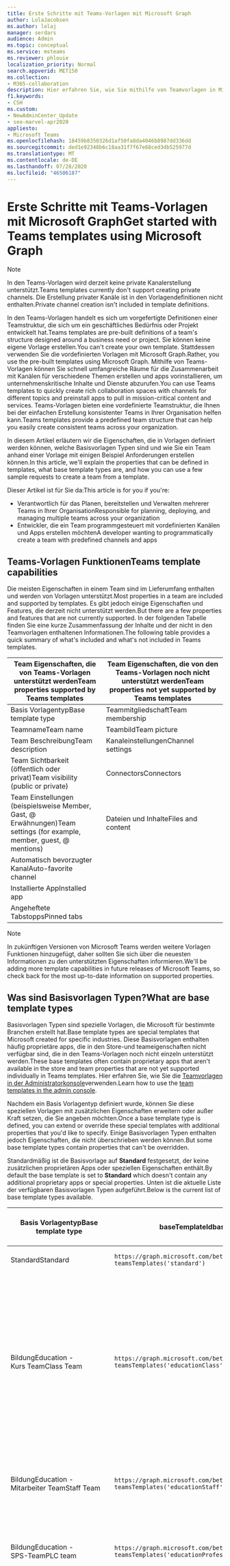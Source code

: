```yaml
---
title: Erste Schritte mit Teams-Vorlagen mit Microsoft Graph
author: LolaJacobsen
ms.author: lolaj
manager: serdars
audience: Admin
ms.topic: conceptual
ms.service: msteams
ms.reviewer: phlouie
localization_priority: Normal
search.appverid: MET150
ms.collection:
- M365-collaboration
description: Hier erfahren Sie, wie Sie mithilfe von Teamvorlagen in Microsoft Graph Zusammenarbeit mit Kanälen für verschiedene Themen erstellen und apps vorinstallieren, um Inhalte und Dienste bereitzustellen.
f1.keywords:
- CSH
ms.custom:
- NewAdminCenter_Update
- seo-marvel-apr2020
appliesto:
- Microsoft Teams
ms.openlocfilehash: 18459b8350326d1af50fa8da4046b8987dd336dd
ms.sourcegitcommit: ded1e92348b6c18aa31f7f67e68ced3db525977d
ms.translationtype: MT
ms.contentlocale: de-DE
ms.lasthandoff: 07/28/2020
ms.locfileid: "46506187"
---
```

# <a name="get-started-with-teams-templates-using-microsoft-graph"></a><span data-ttu-id="64f31-103">Erste Schritte mit Teams-Vorlagen mit Microsoft Graph</span><span class="sxs-lookup"><span data-stu-id="64f31-103">Get started with Teams templates using Microsoft Graph</span></span>

> [!NOTE]
> <span data-ttu-id="64f31-104">In den Teams-Vorlagen wird derzeit keine private Kanalerstellung unterstützt.</span><span class="sxs-lookup"><span data-stu-id="64f31-104">Teams templates currently don't support creating private channels.</span></span> <span data-ttu-id="64f31-105">Die Erstellung privater Kanäle ist in den Vorlagendefinitionen nicht enthalten.</span><span class="sxs-lookup"><span data-stu-id="64f31-105">Private channel creation isn't included in template definitions.</span></span>

<span data-ttu-id="64f31-106">In den Teams-Vorlagen handelt es sich um vorgefertigte Definitionen einer Teamstruktur, die sich um ein geschäftliches Bedürfnis oder Projekt entwickelt hat.</span><span class="sxs-lookup"><span data-stu-id="64f31-106">Teams templates are pre-built definitions of a team's structure designed around a business need or project.</span></span> <span data-ttu-id="64f31-107">Sie können keine eigene Vorlage erstellen.</span><span class="sxs-lookup"><span data-stu-id="64f31-107">You can't create your own template.</span></span> <span data-ttu-id="64f31-108">Stattdessen verwenden Sie die vordefinierten Vorlagen mit Microsoft Graph.</span><span class="sxs-lookup"><span data-stu-id="64f31-108">Rather, you use the pre-built templates using Microsoft Graph.</span></span> <span data-ttu-id="64f31-109">Mithilfe von Teams-Vorlagen können Sie schnell umfangreiche Räume für die Zusammenarbeit mit Kanälen für verschiedene Themen erstellen und apps vorinstallieren, um unternehmenskritische Inhalte und Dienste abzurufen.</span><span class="sxs-lookup"><span data-stu-id="64f31-109">You can use Teams templates to quickly create rich collaboration spaces with channels for different topics and preinstall apps to pull in mission-critical content and services.</span></span> <span data-ttu-id="64f31-110">Teams-Vorlagen bieten eine vordefinierte Teamstruktur, die Ihnen bei der einfachen Erstellung konsistenter Teams in Ihrer Organisation helfen kann.</span><span class="sxs-lookup"><span data-stu-id="64f31-110">Teams templates provide a predefined team structure that can help you easily create consistent teams across your organization.</span></span>

<span data-ttu-id="64f31-111">In diesem Artikel erläutern wir die Eigenschaften, die in Vorlagen definiert werden können, welche Basisvorlagen Typen sind und wie Sie ein Team anhand einer Vorlage mit einigen Beispiel Anforderungen erstellen können.</span><span class="sxs-lookup"><span data-stu-id="64f31-111">In this article, we'll explain the properties that can be defined in templates, what base template types are, and how you can use a few sample requests to create a team from a template.</span></span>

<span data-ttu-id="64f31-112">Dieser Artikel ist für Sie da:</span><span class="sxs-lookup"><span data-stu-id="64f31-112">This article is for you if you're:</span></span>

- <span data-ttu-id="64f31-113">Verantwortlich für das Planen, bereitstellen und Verwalten mehrerer Teams in Ihrer Organisation</span><span class="sxs-lookup"><span data-stu-id="64f31-113">Responsible for planning, deploying, and managing multiple teams across your organization</span></span><br>
- <span data-ttu-id="64f31-114">Entwickler, die ein Team programmgesteuert mit vordefinierten Kanälen und Apps erstellen möchten</span><span class="sxs-lookup"><span data-stu-id="64f31-114">A developer wanting to programmatically create a team with predefined channels and apps</span></span>

## <a name="teams-template-capabilities"></a><span data-ttu-id="64f31-115">Teams-Vorlagen Funktionen</span><span class="sxs-lookup"><span data-stu-id="64f31-115">Teams template capabilities</span></span>

<span data-ttu-id="64f31-116">Die meisten Eigenschaften in einem Team sind im Lieferumfang enthalten und werden von Vorlagen unterstützt.</span><span class="sxs-lookup"><span data-stu-id="64f31-116">Most properties in a team are included and supported by templates.</span></span> <span data-ttu-id="64f31-117">Es gibt jedoch einige Eigenschaften und Features, die derzeit nicht unterstützt werden.</span><span class="sxs-lookup"><span data-stu-id="64f31-117">But there are a few properties and features that are not currently supported.</span></span> <span data-ttu-id="64f31-118">In der folgenden Tabelle finden Sie eine kurze Zusammenfassung der Inhalte und der nicht in den Teamvorlagen enthaltenen Informationen.</span><span class="sxs-lookup"><span data-stu-id="64f31-118">The following table provides a quick summary of what's included and what's not included in Teams templates.</span></span>

| <span data-ttu-id="64f31-119">**Team Eigenschaften, die von Teams-Vorlagen unterstützt werden**</span><span class="sxs-lookup"><span data-stu-id="64f31-119">**Team properties supported by Teams templates**</span></span> | <span data-ttu-id="64f31-120">**Team Eigenschaften, die von den Teams-Vorlagen noch nicht unterstützt werden**</span><span class="sxs-lookup"><span data-stu-id="64f31-120">**Team properties not yet supported by Teams templates**</span></span> |
| ------------------------------------------------ | -------------------------------------------------------- |
| <span data-ttu-id="64f31-121">Basis Vorlagentyp</span><span class="sxs-lookup"><span data-stu-id="64f31-121">Base template type</span></span> | <span data-ttu-id="64f31-122">Teammitgliedschaft</span><span class="sxs-lookup"><span data-stu-id="64f31-122">Team membership</span></span> |
| <span data-ttu-id="64f31-123">Teamname</span><span class="sxs-lookup"><span data-stu-id="64f31-123">Team name</span></span> | <span data-ttu-id="64f31-124">Teambild</span><span class="sxs-lookup"><span data-stu-id="64f31-124">Team picture</span></span> |
| <span data-ttu-id="64f31-125">Team Beschreibung</span><span class="sxs-lookup"><span data-stu-id="64f31-125">Team description</span></span> | <span data-ttu-id="64f31-126">Kanaleinstellungen</span><span class="sxs-lookup"><span data-stu-id="64f31-126">Channel settings</span></span> |
| <span data-ttu-id="64f31-127">Team Sichtbarkeit (öffentlich oder privat)</span><span class="sxs-lookup"><span data-stu-id="64f31-127">Team visibility (public or private)</span></span> | <span data-ttu-id="64f31-128">Connectors</span><span class="sxs-lookup"><span data-stu-id="64f31-128">Connectors</span></span> |
| <span data-ttu-id="64f31-129">Team Einstellungen (beispielsweise Member, Gast, @ Erwähnungen)</span><span class="sxs-lookup"><span data-stu-id="64f31-129">Team settings (for example, member, guest, @ mentions)</span></span> | <span data-ttu-id="64f31-130">Dateien und Inhalte</span><span class="sxs-lookup"><span data-stu-id="64f31-130">Files and content</span></span> |
| <span data-ttu-id="64f31-131">Automatisch bevorzugter Kanal</span><span class="sxs-lookup"><span data-stu-id="64f31-131">Auto-favorite channel</span></span> | |
| <span data-ttu-id="64f31-132">Installierte App</span><span class="sxs-lookup"><span data-stu-id="64f31-132">Installed app</span></span> | |
| <span data-ttu-id="64f31-133">Angeheftete Tabstopps</span><span class="sxs-lookup"><span data-stu-id="64f31-133">Pinned tabs</span></span> | |

> [!NOTE]
> <span data-ttu-id="64f31-134">In zukünftigen Versionen von Microsoft Teams werden weitere Vorlagen Funktionen hinzugefügt, daher sollten Sie sich über die neuesten Informationen zu den unterstützten Eigenschaften informieren.</span><span class="sxs-lookup"><span data-stu-id="64f31-134">We'll be adding more template capabilities in future releases of Microsoft Teams, so check back for the most up-to-date information on supported properties.</span></span>

## <a name="what-are-base-template-types"></a><span data-ttu-id="64f31-135">Was sind Basisvorlagen Typen?</span><span class="sxs-lookup"><span data-stu-id="64f31-135">What are base template types</span></span>

<span data-ttu-id="64f31-136">Basisvorlagen Typen sind spezielle Vorlagen, die Microsoft für bestimmte Branchen erstellt hat.</span><span class="sxs-lookup"><span data-stu-id="64f31-136">Base template types are special templates that Microsoft created for specific industries.</span></span> <span data-ttu-id="64f31-137">Diese Basisvorlagen enthalten häufig proprietäre apps, die in den Store-und teameigenschaften nicht verfügbar sind, die in den Teams-Vorlagen noch nicht einzeln unterstützt werden.</span><span class="sxs-lookup"><span data-stu-id="64f31-137">These base templates often contain proprietary apps that aren't available in the store and team properties that are not yet supported individually in Teams templates.</span></span> <span data-ttu-id="64f31-138">Hier erfahren Sie, wie Sie die [Teamvorlagen in der Administratorkonsole](get-started-with-teams-templates.md)verwenden.</span><span class="sxs-lookup"><span data-stu-id="64f31-138">Learn how to use the [team templates in the admin console](get-started-with-teams-templates.md).</span></span>

<span data-ttu-id="64f31-139">Nachdem ein Basis Vorlagentyp definiert wurde, können Sie diese speziellen Vorlagen mit zusätzlichen Eigenschaften erweitern oder außer Kraft setzen, die Sie angeben möchten.</span><span class="sxs-lookup"><span data-stu-id="64f31-139">Once a base template type is defined, you can extend or override these special templates with additional properties that you'd like to specify.</span></span> <span data-ttu-id="64f31-140">Einige Basisvorlagen Typen enthalten jedoch Eigenschaften, die nicht überschrieben werden können.</span><span class="sxs-lookup"><span data-stu-id="64f31-140">But some base template types contain properties that can't be overridden.</span></span>

<span data-ttu-id="64f31-141">Standardmäßig ist die Basisvorlage auf **Standard** festgesetzt, der keine zusätzlichen proprietären Apps oder speziellen Eigenschaften enthält.</span><span class="sxs-lookup"><span data-stu-id="64f31-141">By default the base template is set to **Standard** which doesn't contain any additional proprietary apps or special properties.</span></span> <span data-ttu-id="64f31-142">Unten ist die aktuelle Liste der verfügbaren Basisvorlagen Typen aufgeführt.</span><span class="sxs-lookup"><span data-stu-id="64f31-142">Below is the current list of base template types available.</span></span>

| <span data-ttu-id="64f31-143">Basis Vorlagentyp</span><span class="sxs-lookup"><span data-stu-id="64f31-143">Base template type</span></span> | <span data-ttu-id="64f31-144">baseTemplateId</span><span class="sxs-lookup"><span data-stu-id="64f31-144">baseTemplateId</span></span> | <span data-ttu-id="64f31-145">Eigenschaften, die mit dieser Basisvorlage geliefert werden</span><span class="sxs-lookup"><span data-stu-id="64f31-145">Properties that come with this base template</span></span> |
| ------------------ | -------------- | ----------------------------------------------------- |
| <span data-ttu-id="64f31-146">Standard</span><span class="sxs-lookup"><span data-stu-id="64f31-146">Standard</span></span> | `https://graph.microsoft.com/beta/`<br>`teamsTemplates('standard')` | <span data-ttu-id="64f31-147">Keine weiteren apps und Eigenschaften</span><span class="sxs-lookup"><span data-stu-id="64f31-147">No additional apps and properties</span></span> |
| <span data-ttu-id="64f31-148">Bildung</span><span class="sxs-lookup"><span data-stu-id="64f31-148">Education -</span></span><br><span data-ttu-id="64f31-149">Kurs Team</span><span class="sxs-lookup"><span data-stu-id="64f31-149">Class Team</span></span> | `https://graph.microsoft.com/beta/`<br>`teamsTemplates('educationClass')` | <span data-ttu-id="64f31-150">Apps</span><span class="sxs-lookup"><span data-stu-id="64f31-150">Apps:</span></span><ul><li><span data-ttu-id="64f31-151">OneNote-Kurs Notizbuch (auf der Registerkarte " **Allgemein** " angeheftet)</span><span class="sxs-lookup"><span data-stu-id="64f31-151">OneNote Class Notebook (pinned to the **General** tab)</span></span> </li><li><span data-ttu-id="64f31-152">Aufgaben-app (angeheftet an die Registerkarte " **Allgemein** ")</span><span class="sxs-lookup"><span data-stu-id="64f31-152">Assignments app (pinned to the **General** tab)</span></span></li></ul> <span data-ttu-id="64f31-153">Team Eigenschaften:</span><span class="sxs-lookup"><span data-stu-id="64f31-153">Team properties:</span></span><ul><li><span data-ttu-id="64f31-154">Team Sichtbarkeit auf **HiddenMembership** (kann nicht außer Kraft gesetzt werden)</span><span class="sxs-lookup"><span data-stu-id="64f31-154">Team visibility set to **HiddenMembership** (cannot be overridden)</span></span></li></ul> |
| <span data-ttu-id="64f31-155">Bildung</span><span class="sxs-lookup"><span data-stu-id="64f31-155">Education -</span></span><br><span data-ttu-id="64f31-156">Mitarbeiter Team</span><span class="sxs-lookup"><span data-stu-id="64f31-156">Staff Team</span></span> | `https://graph.microsoft.com/beta/`<br>`teamsTemplates('educationStaff')` | <span data-ttu-id="64f31-157">Apps</span><span class="sxs-lookup"><span data-stu-id="64f31-157">Apps:</span></span><ul><li><span data-ttu-id="64f31-158">OneNote-Mitarbeiter Notizbuch (auf der Registerkarte " **Allgemein** " angeheftet)</span><span class="sxs-lookup"><span data-stu-id="64f31-158">OneNote Staff Notebook (pinned to the **General** tab)</span></span></li></ul> |
|<span data-ttu-id="64f31-159">Bildung</span><span class="sxs-lookup"><span data-stu-id="64f31-159">Education -</span></span><br><span data-ttu-id="64f31-160">SPS-Team</span><span class="sxs-lookup"><span data-stu-id="64f31-160">PLC team</span></span> |`https://graph.microsoft.com/beta/`<br>`teamsTemplates('educationProfessionalLearningCommunity')` | <span data-ttu-id="64f31-161">Apps</span><span class="sxs-lookup"><span data-stu-id="64f31-161">Apps:</span></span><ul><li><span data-ttu-id="64f31-162">OneNote PLC-Notizbuch (auf der Registerkarte " **Allgemein** " angeheftet)</span><span class="sxs-lookup"><span data-stu-id="64f31-162">OneNote PLC Notebook (pinned to the **General** tab)</span></span></ul></li>|
| <span data-ttu-id="64f31-163">Retail</span><span class="sxs-lookup"><span data-stu-id="64f31-163">Retail -</span></span><br><span data-ttu-id="64f31-164">Store</span><span class="sxs-lookup"><span data-stu-id="64f31-164">Store</span></span> | `https://graph.microsoft.com/beta/`<br>`teamsTemplates('retailStore')` | <span data-ttu-id="64f31-165">Kanäle</span><span class="sxs-lookup"><span data-stu-id="64f31-165">Channels:</span></span><ul><li><span data-ttu-id="64f31-166">UMSCHALT Übergabe</span><span class="sxs-lookup"><span data-stu-id="64f31-166">Shift handoff</span></span></li><li><span data-ttu-id="64f31-167">Lerntools</span><span class="sxs-lookup"><span data-stu-id="64f31-167">Learning</span></span></li></ul><span data-ttu-id="64f31-168">Team Eigenschaften</span><span class="sxs-lookup"><span data-stu-id="64f31-168">Team properties</span></span><ul><li><span data-ttu-id="64f31-169">Team Sichtbarkeit auf "öffentlich" eingestellt</span><span class="sxs-lookup"><span data-stu-id="64f31-169">Team visibility set to Public</span></span></li></ul><span data-ttu-id="64f31-170">Mitglieder Berechtigungen</span><span class="sxs-lookup"><span data-stu-id="64f31-170">Member permissions</span></span><ul><li><span data-ttu-id="64f31-171">Verhindern, dass Mitglieder Kanäle erstellen, aktualisieren oder entfernen</span><span class="sxs-lookup"><span data-stu-id="64f31-171">Prevent members from creating, updating, or removing channels</span></span></li><li><span data-ttu-id="64f31-172">Verhindern, dass Mitglieder apps hinzufügen oder entfernen</span><span class="sxs-lookup"><span data-stu-id="64f31-172">Prevent members from adding or removing apps</span></span></li><li><span data-ttu-id="64f31-173">Verhindern, dass Mitglieder Connectors erstellen, aktualisieren oder entfernen</span><span class="sxs-lookup"><span data-stu-id="64f31-173">Prevent members from creating, updating, or removing connectors</span></span></li></ul> |
| <span data-ttu-id="64f31-174">Retail</span><span class="sxs-lookup"><span data-stu-id="64f31-174">Retail -</span></span><br><span data-ttu-id="64f31-175">Manager-Zusammenarbeit</span><span class="sxs-lookup"><span data-stu-id="64f31-175">Manager collaboration</span></span> | `https://graph.microsoft.com/beta/`<br>`teamsTemplates('retailManagerCollaboration')` | <span data-ttu-id="64f31-176">Kanäle</span><span class="sxs-lookup"><span data-stu-id="64f31-176">Channels:</span></span><ul><li><span data-ttu-id="64f31-177">UMSCHALT Übergabe</span><span class="sxs-lookup"><span data-stu-id="64f31-177">Shift handoff</span></span></li><li><span data-ttu-id="64f31-178">Lerntools</span><span class="sxs-lookup"><span data-stu-id="64f31-178">Learning</span></span></li></ul><span data-ttu-id="64f31-179">Team Eigenschaften:</span><span class="sxs-lookup"><span data-stu-id="64f31-179">Team properties:</span></span><ul><li><span data-ttu-id="64f31-180">Team Sichtbarkeit auf "Privat" gesetzt</span><span class="sxs-lookup"><span data-stu-id="64f31-180">Team visibility set to Private</span></span></li></ul><span data-ttu-id="64f31-181">Mitglieder Berechtigungen:</span><span class="sxs-lookup"><span data-stu-id="64f31-181">Member permissions:</span></span><ul><li><span data-ttu-id="64f31-182">Verhindern, dass Mitglieder Kanäle erstellen, aktualisieren oder entfernen</span><span class="sxs-lookup"><span data-stu-id="64f31-182">Prevent members from creating, updating, or removing channels</span></span></li><li><span data-ttu-id="64f31-183">Verhindern, dass Mitglieder apps hinzufügen oder entfernen</span><span class="sxs-lookup"><span data-stu-id="64f31-183">Prevent members from adding or removing apps</span></span></li><li><span data-ttu-id="64f31-184">Verhindern, dass Mitglieder Connectors erstellen, aktualisieren oder entfernen</span><span class="sxs-lookup"><span data-stu-id="64f31-184">Prevent members from creating, updating, or removing connectors</span></span></li></ul>|
| <span data-ttu-id="64f31-185">Im Gesundheitswesen</span><span class="sxs-lookup"><span data-stu-id="64f31-185">Healthcare -</span></span><br><span data-ttu-id="64f31-186">Ward</span><span class="sxs-lookup"><span data-stu-id="64f31-186">Ward</span></span> |`https://graph.microsoft.com/beta/`<br>`teamsTemplates('healthcareWard')` |<span data-ttu-id="64f31-187">Kanäle</span><span class="sxs-lookup"><span data-stu-id="64f31-187">Channels:</span></span> <ul><li><span data-ttu-id="64f31-188">Ankündigungen\*</span><span class="sxs-lookup"><span data-stu-id="64f31-188">Announcements\*</span></span></li><li><span data-ttu-id="64f31-189">Kauert\*</span><span class="sxs-lookup"><span data-stu-id="64f31-189">Huddles\*</span></span></li><li><span data-ttu-id="64f31-190">Runden</span><span class="sxs-lookup"><span data-stu-id="64f31-190">Rounds</span></span></li><li><span data-ttu-id="64f31-191">Personal\*</span><span class="sxs-lookup"><span data-stu-id="64f31-191">Staffing\*</span></span></li><li><span data-ttu-id="64f31-192">Schulungen\*</span><span class="sxs-lookup"><span data-stu-id="64f31-192">Training\*</span></span></li></ul><span data-ttu-id="64f31-193">\*Automatisch bevorzugte Kanäle</span><span class="sxs-lookup"><span data-stu-id="64f31-193">\*Auto-favorited channels</span></span> |
|<span data-ttu-id="64f31-194">Im Gesundheitswesen</span><span class="sxs-lookup"><span data-stu-id="64f31-194">Healthcare -</span></span><br><span data-ttu-id="64f31-195">Krankenhaus</span><span class="sxs-lookup"><span data-stu-id="64f31-195">Hospital</span></span> | `https://graph.microsoft.com/beta/`<br>`teamsTemplates('healthcareHospital')` |<span data-ttu-id="64f31-196">Kanäle</span><span class="sxs-lookup"><span data-stu-id="64f31-196">Channels:</span></span><ul><li><span data-ttu-id="64f31-197">Ankündigungen\*</span><span class="sxs-lookup"><span data-stu-id="64f31-197">Announcements\*</span></span></li><li><span data-ttu-id="64f31-198">Compliance\*</span><span class="sxs-lookup"><span data-stu-id="64f31-198">Compliance\*</span></span></li><li><span data-ttu-id="64f31-199">Freiheits</span><span class="sxs-lookup"><span data-stu-id="64f31-199">Custodial</span></span></li><li><span data-ttu-id="64f31-200">Personalwesen</span><span class="sxs-lookup"><span data-stu-id="64f31-200">Human Resources</span></span></li></li><li><span data-ttu-id="64f31-201">Apotheke</span><span class="sxs-lookup"><span data-stu-id="64f31-201">Pharmacy</span></span></li></ul><span data-ttu-id="64f31-202">\*Automatisch bevorzugter Kanal</span><span class="sxs-lookup"><span data-stu-id="64f31-202">\*Auto-favorited channel</span></span>|
|||

## <a name="related-topics"></a><span data-ttu-id="64f31-203">Verwandte Themen</span><span class="sxs-lookup"><span data-stu-id="64f31-203">Related topics</span></span>

- <span data-ttu-id="64f31-204">[Team erstellen](https://docs.microsoft.com/graph/api/team-post?view=graph-rest-beta) (in der Vorschau)</span><span class="sxs-lookup"><span data-stu-id="64f31-204">[Create team](https://docs.microsoft.com/graph/api/team-post?view=graph-rest-beta) (in preview)</span></span>
- [<span data-ttu-id="64f31-205">Neues Team</span><span class="sxs-lookup"><span data-stu-id="64f31-205">New-Team</span></span>](https://docs.microsoft.com/powershell/module/teams/New-Team?view=teams-ps)
- [<span data-ttu-id="64f31-206">Administratorschulung für Microsoft Teams</span><span class="sxs-lookup"><span data-stu-id="64f31-206">Admin training for Microsoft Teams</span></span>](itadmin-readiness.md)
- [<span data-ttu-id="64f31-207">Erste Schritte mit Vorlagen für Teams im Einzelhandel</span><span class="sxs-lookup"><span data-stu-id="64f31-207">Get started with Retail Teams templates</span></span>](get-started-with-retail-teams-templates.md)
- [<span data-ttu-id="64f31-208">Erste Schritte mit Teams-Vorlagen für Organisationen im Gesundheitswesen</span><span class="sxs-lookup"><span data-stu-id="64f31-208">Get started with Teams templates for Healthcare organizations</span></span>](expand-teams-across-your-org/healthcare/healthcare-templates.md)
